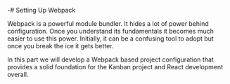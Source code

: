-# Setting Up Webpack

Webpack is a powerful module bundler. It hides a lot of power behind configuration. Once you understand its fundamentals it becomes much easier to use this power. Initially, it can be a confusing tool to adopt but once you break the ice it gets better.

In this part we will develop a Webpack based project configuration that provides a solid foundation for the Kanban project and React development overall.
